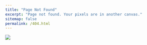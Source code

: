```yaml
---
title: "Page Not Found"
excerpt: "Page not found. Your pixels are in another canvas."
sitemap: false
permalink: /404.html
---
```


![](https://cdn.iconscout.com/icon/free/png-256/error-2689537-2232197.png)
